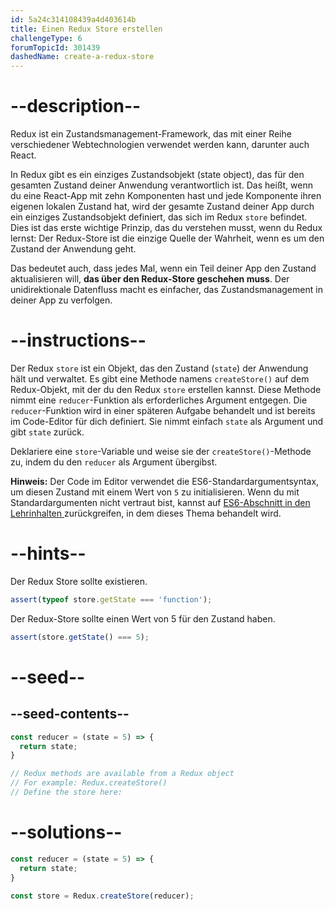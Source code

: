 ```yaml
---
id: 5a24c314108439a4d403614b
title: Einen Redux Store erstellen
challengeType: 6
forumTopicId: 301439
dashedName: create-a-redux-store
---
```


# --description--

Redux ist ein Zustandsmanagement-Framework, das mit einer Reihe verschiedener Webtechnologien verwendet werden kann, darunter auch React.

In Redux gibt es ein einziges Zustandsobjekt (state object), das für den gesamten Zustand deiner Anwendung verantwortlich ist. Das heißt, wenn du eine React-App mit zehn Komponenten hast und jede Komponente ihren eigenen lokalen Zustand hat, wird der gesamte Zustand deiner App durch ein einziges Zustandsobjekt definiert, das sich im Redux `store` befindet. Dies ist das erste wichtige Prinzip, das du verstehen musst, wenn du Redux lernst: Der Redux-Store ist die einzige Quelle der Wahrheit, wenn es um den Zustand der Anwendung geht.

Das bedeutet auch, dass jedes Mal, wenn ein Teil deiner App den Zustand aktualisieren will, **das über den Redux-Store geschehen muss**. Der unidirektionale Datenfluss macht es einfacher, das Zustandsmanagement in deiner App zu verfolgen.

# --instructions--

Der Redux `store` ist ein Objekt, das den Zustand (`state`) der Anwendung hält und verwaltet. Es gibt eine Methode namens `createStore()` auf dem Redux-Objekt, mit der du den Redux `store` erstellen kannst. Diese Methode nimmt eine `reducer`-Funktion als erforderliches Argument entgegen. Die `reducer`-Funktion wird in einer späteren Aufgabe behandelt und ist bereits im Code-Editor für dich definiert. Sie nimmt einfach `state` als Argument und gibt `state` zurück.

Deklariere eine `store`-Variable und weise sie der `createStore()`-Methode zu, indem du den `reducer` als Argument übergibst.

**Hinweis:** Der Code im Editor verwendet die ES6-Standardargumentsyntax, um diesen Zustand mit einem Wert von `5` zu initialisieren. Wenn du mit Standardargumenten nicht vertraut bist, kannst auf <a href="https://platform-ui.topcoder.com/learn/freeCodeCamp/javascript-algorithms-and-data-structures/es6/set-default-parameters-for-your-functions" target="_blank" rel="noopener noreferrer nofollow">ES6-Abschnitt in den Lehrinhalten </a> zurückgreifen, in dem dieses Thema behandelt wird.

# --hints--

Der Redux Store sollte existieren.

```js
assert(typeof store.getState === 'function');
```

Der Redux-Store sollte einen Wert von 5 für den Zustand haben.

```js
assert(store.getState() === 5);
```

# --seed--

## --seed-contents--

```js
const reducer = (state = 5) => {
  return state;
}

// Redux methods are available from a Redux object
// For example: Redux.createStore()
// Define the store here:
```

# --solutions--

```js
const reducer = (state = 5) => {
  return state;
}

const store = Redux.createStore(reducer);
```
